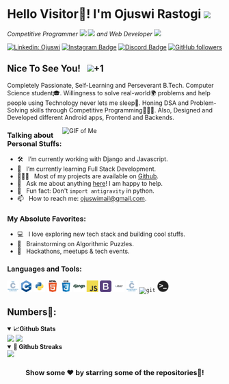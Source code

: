 <h1>Hello Visitor👋! I'm Ojuswi Rastogi <img src="https://media.tenor.com/images/4ab853a3b7b36f5d3928c726a0ac6475/tenor.gif" width="50"></h2>
<p><em>Competitive Programmer <a href="https://www.codechef.com/users/tanyx01"><img src="https://www.codechef.com/sites/all/themes/abessive/logo.svg" height=20></a> <a href="https://codeforces.com/profile/Tanyx"><img src="http://sta.codeforces.com/s/89237/apple-icon-57x57.png" height=20></a> and Web Developer <a href="https://github.com/OjusWiZard?tab=repositories"><img src="https://github.githubassets.com/images/modules/logos_page/GitHub-Mark.png" height=25></a>
</em></p>

[![Linkedin: Ojuswi](https://img.shields.io/badge/OjusWiZard-LinkedIn-blue?style=flat&logo=linkedin)](https://www.linkedin.com/in/ojuswizard/)
[![Instagram Badge](https://img.shields.io/badge/me.not.go.out-Instagram-e4405f?style=flat-square&logo=Instagram&logoColor=white)](https://www.instagram.com/me.not.go.out/)
[![Discord Badge](https://img.shields.io/badge/Tanyx-Discord-7289d9?style=flat-square&logo=discord&logoColor=white)](https://discordapp.com/users/524705301644050467)
<a href="https://github.com/OjusWiZard/"> ![GitHub followers](https://img.shields.io/github/followers/OjusWiZard?label=Follow&style=social)</a>


## Nice To See You! &nbsp; ![](https://visitor-badge.glitch.me/badge?page_id=OjusWiZard.OjusWiZard&style=flat-square&color=0088cc)+1

Completely Passionate, Self-Learning and Perseverant B.Tech. Computer Science student🎓. Willingness to solve real-world🌍 problems and help people using Technology never lets me sleep🤔.
Honing DSA and Problem-Solving skills through Competitive Programming👨🏻‍💻. Also, Designed and Developed different Android apps, Frontend and Backends.

<img align="right" alt="GIF of Me" width="375" src="https://media.giphy.com/media/SWoSkN6DxTszqIKEqv/giphy.gif" />

### Talking about Personal Stuffs:

- 🛠 &nbsp; I’m currently working with Django and Javascript.
- 🚀 &nbsp; I’m currently learning Full Stack Development.
- 👨🏻‍💻 &nbsp; Most of my projects are available on [Github](https://github.com/OjusWiZard?tab=repositories).
- 💬 &nbsp; Ask me about anything [here](https://www.linkedin.com/in/ojuswizard/)! I am happy to help.
- 👾 &nbsp; Fun fact: Don't <code>import antigravity</code> in python.
- 📫 &nbsp; How to reach me: ojuswimail@gmail.com.

### My Absolute Favorites:

- 💻 &nbsp; I love exploring new tech stack and building cool stuffs.
- 🧠 &nbsp; Brainstorming on Algorithmic Puzzles.
- 🍕 &nbsp; Hackathons, meetups & tech events.

### Languages and Tools:

<code><img height="27" src="https://raw.githubusercontent.com/github/explore/80688e429a7d4ef2fca1e82350fe8e3517d3494d/topics/c/c.png" alt="C"></code>
<code><img height="27" src="https://raw.githubusercontent.com/github/explore/80688e429a7d4ef2fca1e82350fe8e3517d3494d/topics/cpp/cpp.png" alt="cpp"></code>
<code><img height="27" src="https://raw.githubusercontent.com/github/explore/80688e429a7d4ef2fca1e82350fe8e3517d3494d/topics/python/python.png" alt="python"></code>
<code><img height="27" src="https://raw.githubusercontent.com/github/explore/80688e429a7d4ef2fca1e82350fe8e3517d3494d/topics/html/html.png" alt="HTML"></code>
<code><img height="27" src="https://raw.githubusercontent.com/github/explore/80688e429a7d4ef2fca1e82350fe8e3517d3494d/topics/css/css.png" alt="CSS"></code>
<code><img height="27" src="https://raw.githubusercontent.com/github/explore/80688e429a7d4ef2fca1e82350fe8e3517d3494d/topics/django/django.png" alt="Django"></code>
<code><img height="27" src="https://raw.githubusercontent.com/github/explore/80688e429a7d4ef2fca1e82350fe8e3517d3494d/topics/javascript/javascript.png" alt="javascript"></code>
<code><img height="27" src="https://raw.githubusercontent.com/github/explore/80688e429a7d4ef2fca1e82350fe8e3517d3494d/topics/bootstrap/bootstrap.png" alt="Bootstrap"></code>
<code><img height="27" src="https://raw.githubusercontent.com/github/explore/80688e429a7d4ef2fca1e82350fe8e3517d3494d/topics/jquery/jquery.png" alt="jQuery"></code>
<code><img height="27" src="https://raw.githubusercontent.com/github/explore/80688e429a7d4ef2fca1e82350fe8e3517d3494d/topics/c/c.png" alt="C"></code>
<code><img height="27" src="https://devicons.github.io/devicon/devicon.git/icons/git/git-original.svg" alt="git"></code>
<code><img height="27" src="https://raw.githubusercontent.com/github/explore/80688e429a7d4ef2fca1e82350fe8e3517d3494d/topics/terminal/terminal.png" alt="terminal"></code>


## Numbers🔢:

<details open>	
  <summary><b>📈Github Stats</b></summary>

<img height="180em" src="https://github-readme-stats.vercel.app/api?username=OjusWiZard&show_icons=true&hide_border=true&&count_private=true&include_all_commits=true" />
<img height="180em" src="https://github-readme-stats.vercel.app/api/top-langs/?username=OjusWiZard&exclude_repo=KNN-Image-Classification&show_icons=true&hide_border=true&layout=compact&langs_count=8"/>
</details>

<details open>	
  <summary><b>🎯 Github Streaks</b></summary>
  <img height="180em" src="https://github-readme-streak-stats.herokuapp.com/?user=OjusWiZard&hide_border=true" />
</details>

<div align="center">

### Show some ❤️ by starring some of the repositories🙂!

</div>
